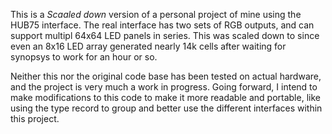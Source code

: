 This is a *Scaaled down* version of a personal project of mine using the HUB75 interface. The real interface has two sets of RGB outputs, and can support multipl 64x64 LED panels in series. This was scaled down to since even an 8x16 LED array generated nearly 14k cells after waiting for synopsys to work for an hour or so. 

Neither this nor the original code base has been tested on actual hardware, and the project is very much a work in progress. 
Going forward, I intend to make modifications to this code to make it more readable and portable, like using the type record to group and better use the different interfaces within this project.